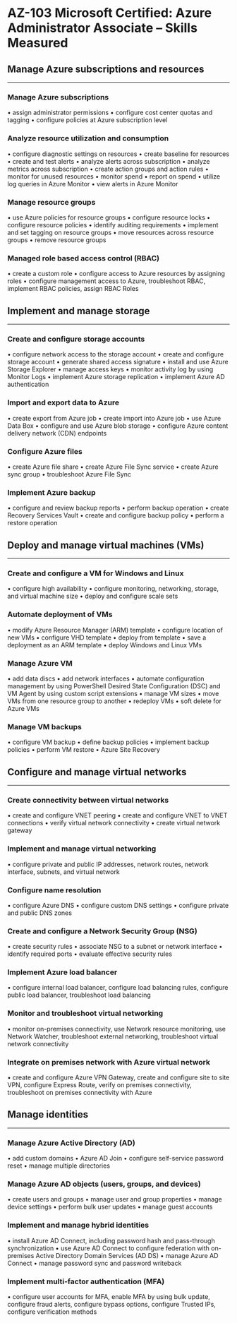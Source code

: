 # AZ-103 Microsoft Certified: Azure Administrator Associate – Skills Measured

## Manage Azure subscriptions and resources

----

### Manage Azure subscriptions

• assign administrator permissions
• configure cost center quotas and tagging
• configure policies at Azure subscription level

### Analyze resource utilization and consumption

• configure diagnostic settings on resources
• create baseline for resources
• create and test alerts
• analyze alerts across subscription
• analyze metrics across subscription
• create action groups and action rules
• monitor for unused resources
• monitor spend
• report on spend
• utilize log queries in Azure Monitor
• view alerts in Azure Monitor

### Manage resource groups

• use Azure policies for resource groups
• configure resource locks
• configure resource policies
• identify auditing requirements
• implement and set tagging on resource groups
• move resources across resource groups
• remove resource groups

### Managed role based access control (RBAC)

• create a custom role
• configure access to Azure resources by assigning roles
• configure management access to Azure, troubleshoot RBAC, implement RBAC policies, assign RBAC Roles

## Implement and manage storage

----

### Create and configure storage accounts

• configure network access to the storage account
• create and configure storage account
• generate shared access signature
• install and use Azure Storage Explorer
• manage access keys
• monitor activity log by using Monitor Logs
• implement Azure storage replication
• implement Azure AD authentication

### Import and export data to Azure

• create export from Azure job
• create import into Azure job
• use Azure Data Box
• configure and use Azure blob storage
• configure Azure content delivery network (CDN) endpoints

### Configure Azure files

• create Azure file share
• create Azure File Sync service
• create Azure sync group
• troubleshoot Azure File Sync

### Implement Azure backup

• configure and review backup reports
• perform backup operation
• create Recovery Services Vault
• create and configure backup policy
• perform a restore operation

## Deploy and manage virtual machines (VMs)

----

### Create and configure a VM for Windows and Linux

• configure high availability
• configure monitoring, networking, storage, and virtual machine size
• deploy and configure scale sets

### Automate deployment of VMs

• modify Azure Resource Manager (ARM) template
• configure location of new VMs
• configure VHD template
• deploy from template
• save a deployment as an ARM template
• deploy Windows and Linux VMs

### Manage Azure VM

• add data discs
• add network interfaces
• automate configuration management by using PowerShell Desired State Configuration (DSC) and VM Agent by using custom script extensions
• manage VM sizes
• move VMs from one resource group to another
• redeploy VMs
• soft delete for Azure VMs

### Manage VM backups

• configure VM backup
• define backup policies
• implement backup policies
• perform VM restore
• Azure Site Recovery

## Configure and manage virtual networks

----

### Create connectivity between virtual networks

• create and configure VNET peering
• create and configure VNET to VNET connections
• verify virtual network connectivity
• create virtual network gateway

### Implement and manage virtual networking

• configure private and public IP addresses, network routes, network interface, subnets, and virtual network

### Configure name resolution

• configure Azure DNS
• configure custom DNS settings
• configure private and public DNS zones

### Create and configure a Network Security Group (NSG)

• create security rules
• associate NSG to a subnet or network interface
• identify required ports
• evaluate effective security rules

### Implement Azure load balancer

• configure internal load balancer, configure load balancing rules, configure public load balancer, troubleshoot load balancing

### Monitor and troubleshoot virtual networking

• monitor on-premises connectivity, use Network resource monitoring, use Network Watcher, troubleshoot external networking, troubleshoot virtual network connectivity

### Integrate on premises network with Azure virtual network

• create and configure Azure VPN Gateway, create and configure site to site VPN, configure Express Route, verify on premises connectivity, troubleshoot on premises connectivity with Azure

## Manage identities

----

### Manage Azure Active Directory (AD)

• add custom domains
• Azure AD Join
• configure self-service password reset
• manage multiple directories

### Manage Azure AD objects (users, groups, and devices)

• create users and groups
• manage user and group properties
• manage device settings
• perform bulk user updates
• manage guest accounts

### Implement and manage hybrid identities

• install Azure AD Connect, including password hash and pass-through synchronization
• use Azure AD Connect to configure federation with on-premises Active Directory Domain Services (AD DS)
• manage Azure AD Connect
• manage password sync and password writeback

### Implement multi-factor authentication (MFA)

• configure user accounts for MFA, enable MFA by using bulk update, configure fraud alerts, configure bypass options, configure Trusted IPs, configure verification methods
